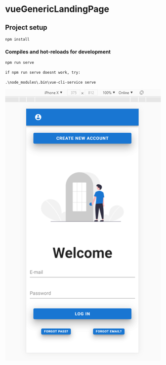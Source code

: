 # vueGenericLandingPage

## Project setup
```
npm install
```

### Compiles and hot-reloads for development
```
npm run serve

if npm run serve doesnt work, try: 

.\node_modules\.bin\vue-cli-service serve

```

![Alt text](https://github.com/attrix182/vueGenericLandingPage/blob/main/image.png?raw=true "Title")
